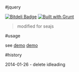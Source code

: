 #jquery

[![Bitdeli Badge](https://d2weczhvl823v0.cloudfront.net/crossjs/jquery/trend.png)](https://bitdeli.com/free "Bitdeli Badge")
[![Built with Grunt](https://cdn.gruntjs.com/builtwith.png)](http://gruntjs.com/)

 > modified for seajs

 #usage

 see [demo](https://github.com/crossjs/demo/blob/master/demo/jquery.html) [demo](https://github.com/crossjs/demo/blob/master/demo/jquery-debug.html)

 #history

 2014-01-26 - delete idleading